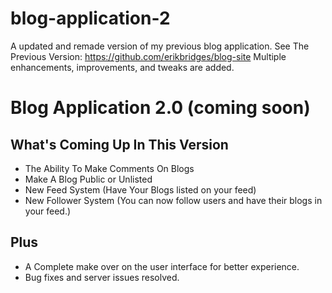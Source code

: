 # blog-application-2
A updated and remade version of my previous blog application. 
See The Previous Version: https://github.com/erikbridges/blog-site
Multiple enhancements, improvements, and tweaks are added.

# Blog Application 2.0 (coming soon)

## What's Coming Up In This Version
- The Ability To Make Comments On Blogs
- Make A Blog Public or Unlisted
- New Feed System (Have Your Blogs listed on your feed)
- New Follower System (You can now follow users and have their blogs in your feed.)

## Plus
- A Complete make over on the user interface for better experience.
- Bug fixes and server issues resolved.
